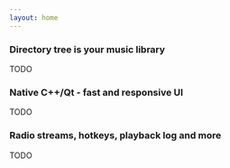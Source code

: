 ```yaml
---
layout: home
---
```


### Directory tree is your music library

TODO

### Native C++/Qt - fast and responsive UI

TODO

### Radio streams, hotkeys, playback log and more

TODO
